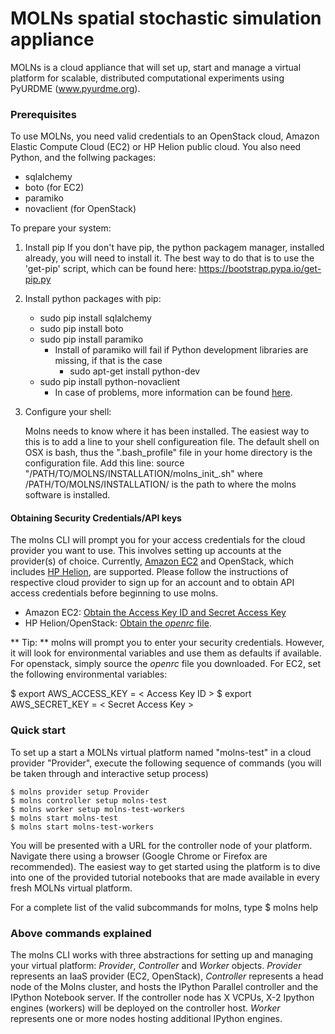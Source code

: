 # MOLNs spatial stochastic simulation appliance #

MOLNs is a cloud appliance that will set up, start and manage a virtual platform for scalable, distributed computational experiments using PyURDME (www.pyurdme.org). 

### Prerequisites ###
To use MOLNs, you need valid credentials to an OpenStack cloud, Amazon Elastic Compute Cloud (EC2) or HP Helion public cloud. You also need Python, and the follwing packages:

* sqlalchemy
* boto (for EC2)
* paramiko
* novaclient (for OpenStack)
 
To prepare your system:

1. Install pip
    If you don't have pip, the python packagem manager, installed
    already, you will need to install it. The best way to do that
    is to use the 'get-pip' script, which can be found here:
    https://bootstrap.pypa.io/get-pip.py

2. Install python packages with pip:

    * sudo pip install sqlalchemy
    * sudo pip install boto
    * sudo pip install paramiko
        * Install of paramiko will fail if Python development libraries are missing, if that is the case
            * sudo apt-get install python-dev
    * sudo pip install python-novaclient
        * In case of problems, more information can be found [here](http://docs.openstack.org/user-guide/content/install_clients.html). 
    
3. Configure your shell:

    Molns needs to know where it has been installed. The easiest
    way to this is to add a line to your shell configureation file.
    The default shell on OSX is bash, thus the ".bash_profile" file
    in your home directory is the configuration file. Add this line:
        source "/PATH/TO/MOLNS/INSTALLATION/molns_init_.sh"
    where /PATH/TO/MOLNS/INSTALLATION/ is the path to where the molns
    software is installed.

#### Obtaining Security Credentials/API keys ####
The molns CLI will prompt you for your access credentials for the cloud provider you want to use. This involves setting up accounts at the provider(s) of choice. Currently, [Amazon EC2](http://aws.amazon.com/ec2/) and OpenStack, which includes [HP Helion](http://www8.hp.com/us/en/cloud/helion-overview.html), are supported. Please follow the instructions of respective cloud provider to sign up for an account and to obtain API access credentials before beginning to use molns. 

* Amazon EC2: [Obtain the Access Key ID and Secret Access Key](http://docs.aws.amazon.com/general/latest/gr/getting-aws-sec-creds.html)  
* HP Helion/OpenStack: [Obtain the *openrc* file](http://docs.openstack.org/cli-reference/content/cli_openrc.html).  

** Tip: **
    molns will prompt you to enter your security credentials. However, it will look for environmental variables and use them as defaults if available. For openstack, simply source the *openrc* file you downloaded. For EC2, set the following environmental variables:

   $ export AWS_ACCESS_KEY = < Access Key ID >
   $ export AWS_SECRET_KEY = < Secret Access Key >


### Quick start ####

To set up a start a MOLNs virtual platform named "molns-test" in a cloud provider "Provider", execute the following sequence of commands (you will be taken through and interactive setup process)

    $ molns provider setup Provider
    $ molns controller setup molns-test
    $ molns worker setup molns-test-workers
    $ molns start molns-test
    $ molns start molns-test-workers

You will be presented with a URL for the controller node of your platform. Navigate there using a browser (Google Chrome or Firefox are recommended). The easiest way to get started using the platform is to dive into one of the provided tutorial notebooks that are made available in every fresh MOLNs virtual platform.  

For a complete list of the valid subcommands for molns, type 
    $ molns help

### Above commands explained ###
The molns CLI works with three abstractions for setting up and managing your virtual platform: *Provider*, *Controller* and *Worker* objects. *Provider* represents an IaaS provider (EC2, OpenStack), *Controller* represents a head node of the Molns cluster, and hosts the IPython Parallel controller and the IPython Notebook server. If the controller node has X VCPUs, X-2 Ipython engines (workers) will be deployed on the controller host.  *Worker* represents one or more nodes hosting additional IPython engines.